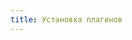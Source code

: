```yaml
---
title: Установка плагинов
---
```


<script>
location.href = 'http://www.pspx.ru/forum/showthread.php?t=108283';
</script>
